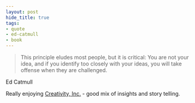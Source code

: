 ```yaml
---
layout: post
hide_title: true
tags:
- quote
- ed-catmull
- book
---
```

> This principle eludes most people, but it is critical: You are not your idea, and if you identify too closely with your ideas, you will take offense when they are challenged.

Ed Catmull

Really enjoying [Creativity, Inc.](http://amzn.to/2fQ0XqZ) - good mix of insights and story telling.
